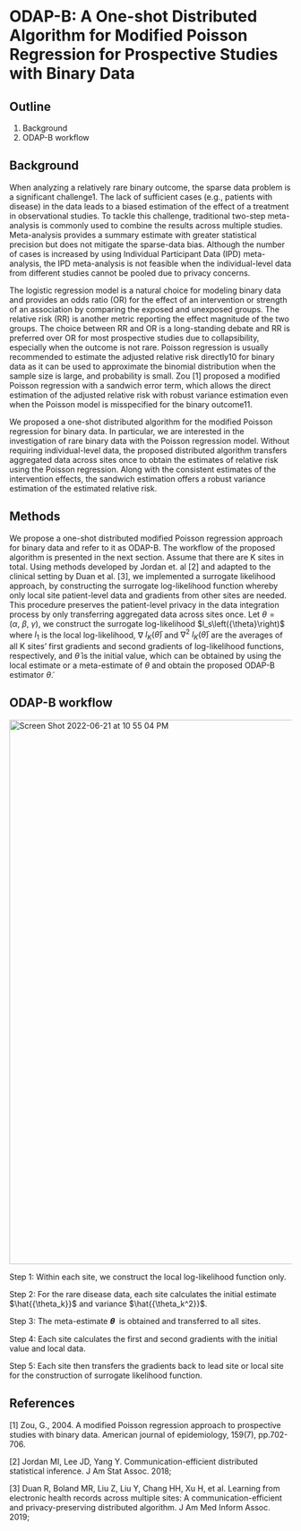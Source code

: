 ODAP-B: A One-shot Distributed Algorithm for Modified Poisson Regression for Prospective Studies with Binary Data
==============================================
## Outline
1. Background
2. ODAP-B workflow


## Background
When analyzing a relatively rare binary outcome, the sparse data problem is a significant challenge1. The lack of sufficient cases (e.g., patients with disease) in the data leads to a biased estimation of the effect of a treatment in observational studies. To tackle this challenge, traditional two-step meta-analysis is commonly used to combine the results across multiple studies. Meta-analysis provides a summary estimate with greater statistical precision but does not mitigate the sparse-data bias. Although the number of cases is increased by using Individual Participant Data (IPD) meta-analysis, the IPD meta-analysis is not feasible when the individual-level data from different studies cannot be pooled due to privacy concerns. 

The logistic regression model is a natural choice for modeling binary data and provides an odds ratio (OR) for the effect of an intervention or strength of an association by comparing the exposed and unexposed groups. The relative risk (RR) is another metric reporting the effect magnitude of the two groups. The choice between RR and OR is a long-standing debate and RR is preferred over OR for most prospective studies due to collapsibility, especially when the outcome is not rare. Poisson regression is usually recommended to estimate the adjusted relative risk directly10 for binary data as it can be used to approximate the binomial distribution when the sample size is large, and probability is small. Zou [1] proposed a modified Poisson regression with a sandwich error term, which allows the direct estimation of the adjusted relative risk with robust variance estimation even when the Poisson model is misspecified for the binary outcome11. 

We proposed a one-shot distributed algorithm for the modified Poisson regression for binary data. In particular, we are interested in the investigation of rare binary data with the Poisson regression model. Without requiring individual-level data, the proposed distributed algorithm transfers aggregated data across sites once to obtain the estimates of relative risk using the Poisson regression. Along with the consistent estimates of the intervention effects, the sandwich estimation offers a robust variance estimation of the estimated relative risk. 

## Methods
We propose a one-shot distributed modified Poisson regression approach for binary data and refer to it as ODAP-B. The workflow of the proposed algorithm is presented in the next section. Assume that there are K sites in total. Using methods developed by Jordan et. al [2] and adapted to the clinical setting by Duan et al. [3], we implemented a surrogate likelihood approach, by constructing the surrogate log-likelihood function whereby only local site patient-level data and gradients from other sites are needed. This procedure preserves the patient-level privacy in the data integration process by only transferring aggregated data across sites once. 
Let ${\theta} = (\alpha,\ \beta,\ {\gamma})$, we construct the surrogate log-likelihood $l_s\left(\{\theta}\right)$ 
where $l_1$ is the local log-likelihood, 
$\nabla$ $l_K(\bar{{\theta}})$ and ${\nabla}^2$ $l_K(\bar{{\theta}})$ are 
the averages of all K sites’ first gradients and second gradients of log-likelihood functions, respectively, and $\bar{{\theta}}$ is the initial value, 
which can be obtained by using the local estimate or a meta-estimate of ${\theta}$ and obtain the proposed ODAP-B estimator 
$\widetilde{{\theta}}.$

## ODAP-B workflow

<img width="973" alt="Screen Shot 2022-06-21 at 10 55 04 PM" src="https://user-images.githubusercontent.com/42978639/174933536-4a18d788-e556-434a-b8e3-3be759e1db18.png">

Step 1: Within each site, we construct the local log-likelihood function only. 

Step 2: For the rare disease data, each site calculates the initial estimate $\hat{{\theta_k}}$ and 
variance $\hat{{\theta_k^2}}$. 

Step 3: The meta-estimate 𝜽  is obtained and transferred to all sites. 

Step 4: Each site calculates the first and second gradients with the initial value and local data.

Step 5: Each site then transfers the gradients back to lead site or local site for the construction of surrogate likelihood function. 

## References
[1] Zou, G., 2004. A modified Poisson regression approach to prospective studies with binary data. American journal of epidemiology, 159(7), pp.702-706.

[2] Jordan MI, Lee JD, Yang Y. Communication-efficient distributed statistical inference. J Am Stat Assoc. 2018; 

[3] Duan R, Boland MR, Liu Z, Liu Y, Chang HH, Xu H, et al. Learning from electronic health records across multiple sites: A communication-efficient and privacy-preserving distributed algorithm. J Am Med Inform Assoc. 2019; 

